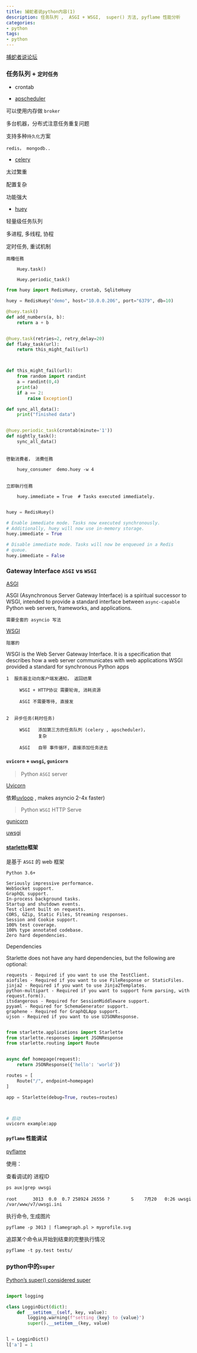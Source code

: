 ```yaml
---
title: 捕蛇者说python内容(1)                                              
description: 任务队列 ,  ASGI + WSGI,  super() 方法, pyflame 性能分析
categories:
- python
tags:
- python   
---
```


[捕蛇者说论坛](https://www.pythonhunter.org/)


### 任务队列 + `定时任务` 


- crontab  

- [apscheduler](https://github.com/agronholm/apscheduler)  

可以使用内存做 `broker`

多台机器，分布式注意任务重复问题

支持多种`持久化`方案 
    
    redis， mongodb..


- [celery](https://github.com/celery/celery)


太过繁重

配置复杂

功能强大


- [huey](https://github.com/coleifer/huey)


轻量级任务队列

多进程, 多线程, 协程

定时任务, 重试机制


    兩種任務
        
        Huey.task()
        
        Huey.periodic_task()
   
    
```python
from huey import RedisHuey, crontab, SqliteHuey

huey = RedisHuey("demo", host="10.0.0.206", port="6379", db=10)

@huey.task()
def add_numbers(a, b):
    return a + b


@huey.task(retries=2, retry_delay=20)
def flaky_task(url):
    return this_might_fail(url)



def this_might_fail(url):
    from random import randint
    a = randint(0,4)
    print(a)
    if a == 2:
        raise Exception()

def sync_all_data():
    print("finished data")


@huey.periodic_task(crontab(minute='1'))
def nightly_task():
    sync_all_data()
    

```
    
    啓動消費者， 消費任務
    
        huey_consumer  demo.huey -w 4
    
    
    立即執行任務  
        
        huey.immediate = True  # Tasks executed immediately.
        


```python

huey = RedisHuey()

# Enable immediate mode. Tasks now executed synchronously.
# Additionally, huey will now use in-memory storage.
huey.immediate = True

# Disable immediate mode. Tasks will now be enqueued in a Redis
# queue.
huey.immediate = False

```



###  Gateway Interface `ASGI` vs `WSGI` 



[ASGI](https://asgi.readthedocs.io/en/latest/)

ASGI (Asynchronous Server Gateway Interface) is a spiritual successor to WSGI,
intended to provide a standard interface between `async-capable` Python web servers, frameworks, and applications.
    
    需要全套的 asyncio 写法


[WSGI](https://wsgi.readthedocs.io/en/latest/what.html)

    阻塞的

WSGI is the Web Server Gateway Interface. It is a specification that describes how a web server communicates with web applications
WSGI provided a standard for synchronous Python apps

    
  
    1  服务器主动向客户端发通知， 返回结果
        
         WSGI + HTTP协议 需要轮询, 消耗资源
         
         ASGI 不需要等待, 直接发 


    2  异步任务(耗时任务)
    
         WSGI   添加第三方的任务队列 (celery , apscheduler)， 
                复杂
         
         ASGI   自带 事件循环, 直接添加任务进去
     
                  
#### `uvicorn`  + `uwsgi`, `gunicorn`           


> Python `ASGI` server



[Uvicorn](https://www.uvicorn.org/)

依赖[uvloop](https://uvloop.readthedocs.io/) , makes asyncio 2-4x faster)


> Python `WSGI` HTTP Serve

[gunicorn](https://gunicorn.org/)

[uwsgi](https://gunicorn.org/)


                 
                 
####  [starlette](https://github.com/encode/starlette)框架

是基于 `ASGI` 的 web 框架

`Python 3.6+`
   
    Seriously impressive performance.
    WebSocket support.
    GraphQL support.
    In-process background tasks.
    Startup and shutdown events.
    Test client built on requests.
    CORS, GZip, Static Files, Streaming responses.
    Session and Cookie support.
    100% test coverage.
    100% type annotated codebase.
    Zero hard dependencies.



Dependencies

Starlette does not have any hard dependencies, but the following are optional:
    
    requests - Required if you want to use the TestClient.
    aiofiles - Required if you want to use FileResponse or StaticFiles.
    jinja2 - Required if you want to use Jinja2Templates.
    python-multipart - Required if you want to support form parsing, with request.form().
    itsdangerous - Required for SessionMiddleware support.
    pyyaml - Required for SchemaGenerator support.
    graphene - Required for GraphQLApp support.
    ujson - Required if you want to use UJSONResponse.

```python

from starlette.applications import Starlette
from starlette.responses import JSONResponse
from starlette.routing import Route


async def homepage(request):
    return JSONResponse({'hello': 'world'})

routes = [
    Route("/", endpoint=homepage)
]

app = Starlette(debug=True, routes=routes)



# 启动
uvicorn example:app

```



#### `pyflame` 性能调试


[pyflame](https://pyflame.readthedocs.io/en/latest/)



使用：

查看调试的 进程ID

```
ps aux|grep uwsgi

root      3013  0.0  0.7 258924 26556 ?        S    7月20   0:26 uwsgi /var/www/v7/uwsgi.ini

```

执行命令, 生成图片

```
pyflame -p 3013 | flamegraph.pl > myprofile.svg
```

追踪某个命令从开始到结束的完整执行情况


```
pyflame -t py.test tests/
```


### python中的`super`

[Python’s super() considered super](https://rhettinger.wordpress.com/2011/05/26/super-considered-super/)

```python

import logging

class LogginDict(dict):
    def __setitem__(self, key, value):
        logging.warning(f"setting {key} to {value}")
        super().__setitem__(key, value)


l = LogginDict()
l['a'] = 1

```